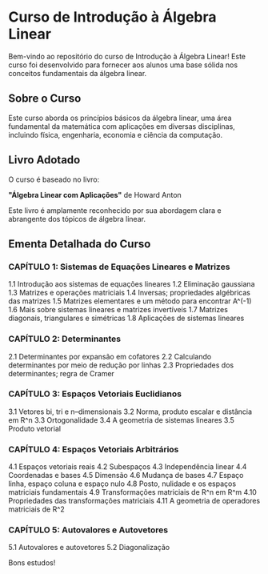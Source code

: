 # Curso de Introdução à Álgebra Linear

Bem-vindo ao repositório do curso de Introdução à Álgebra Linear! Este curso foi desenvolvido para fornecer aos alunos uma base sólida nos conceitos fundamentais da álgebra linear.

## Sobre o Curso

Este curso aborda os princípios básicos da álgebra linear, uma área fundamental da matemática com aplicações em diversas disciplinas, incluindo física, engenharia, economia e ciência da computação.

## Livro Adotado

O curso é baseado no livro:

**"Álgebra Linear com Aplicações"** de Howard Anton

Este livro é amplamente reconhecido por sua abordagem clara e abrangente dos tópicos de álgebra linear.

## Ementa Detalhada do Curso

### CAPÍTULO 1: Sistemas de Equações Lineares e Matrizes
1.1 Introdução aos sistemas de equações lineares
1.2 Eliminação gaussiana
1.3 Matrizes e operações matriciais
1.4 Inversas; propriedades algébricas das matrizes
1.5 Matrizes elementares e um método para encontrar A^(-1)
1.6 Mais sobre sistemas lineares e matrizes invertíveis
1.7 Matrizes diagonais, triangulares e simétricas
1.8 Aplicações de sistemas lineares

### CAPÍTULO 2: Determinantes
2.1 Determinantes por expansão em cofatores
2.2 Calculando determinantes por meio de redução por linhas
2.3 Propriedades dos determinantes; regra de Cramer

### CAPÍTULO 3: Espaços Vetoriais Euclidianos
3.1 Vetores bi, tri e n–dimensionais
3.2 Norma, produto escalar e distância em R^n
3.3 Ortogonalidade
3.4 A geometria de sistemas lineares
3.5 Produto vetorial

### CAPÍTULO 4: Espaços Vetoriais Arbitrários
4.1 Espaços vetoriais reais
4.2 Subespaços
4.3 Independência linear
4.4 Coordenadas e bases
4.5 Dimensão
4.6 Mudança de bases
4.7 Espaço linha, espaço coluna e espaço nulo
4.8 Posto, nulidade e os espaços matriciais fundamentais
4.9 Transformações matriciais de R^n em R^m
4.10 Propriedades das transformações matriciais
4.11 A geometria de operadores matriciais de R^2

### CAPÍTULO 5: Autovalores e Autovetores
5.1 Autovalores e autovetores
5.2 Diagonalização

Bons estudos!
